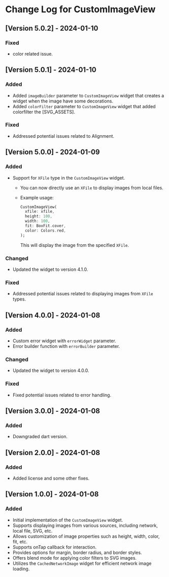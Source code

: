 # Change Log for CustomImageView

## [Version 5.0.2] - 2024-01-10

### Fixed

- color related issue.

## [Version 5.0.1] - 2024-01-10

### Added

- Added `imageBuilder` parameter to `CustomImageView` widget that creates a widget when the image have some decorations.
- Added `colorFilter` parameter to `CustomImageView` widget that added colorfilter the [SVG_ASSETS].

### Fixed

- Addressed potential issues related to Alignment.

## [Version 5.0.0] - 2024-01-09

### Added

- Support for `XFile` type in the `CustomImageView` widget.
  - You can now directly use an `XFile` to display images from local files.
  - Example usage:

    ```dart
    CustomImageView(
      xfile: xfile,
      height: 100,
      width: 100,
      fit: BoxFit.cover,
      color: Colors.red,
    );
    ```

    This will display the image from the specified `XFile`.

### Changed

- Updated the widget to version 4.1.0.

### Fixed

- Addressed potential issues related to displaying images from `XFile` types.

## [Version 4.0.0] - 2024-01-08

### Added

- Custom error widget with `errorWidget` parameter.
- Error builder function with `errorBuilder` parameter.

### Changed

- Updated the widget to version 4.0.0.

### Fixed

- Fixed potential issues related to error handling.

## [Version 3.0.0] - 2024-01-08

### Added

- Downgraded dart version.

## [Version 2.0.0] - 2024-01-08

### Added

- Added license and some other fixes.

## [Version 1.0.0] - 2024-01-08

### Added

- Initial implementation of the `CustomImageView` widget.
- Supports displaying images from various sources, including network, local file, SVG, etc.
- Allows customization of image properties such as height, width, color, fit, etc.
- Supports onTap callback for interaction.
- Provides options for margin, border radius, and border styles.
- Offers blend mode for applying color filters to SVG images.
- Utilizes the `CachedNetworkImage` widget for efficient network image loading.
